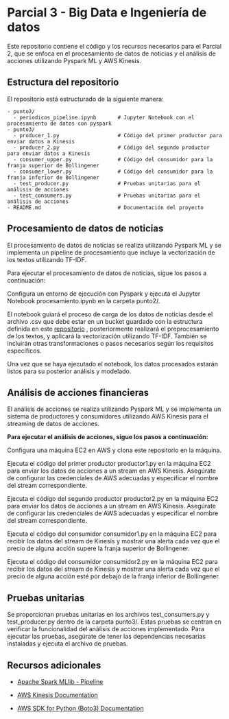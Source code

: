 # Parcial 3 - Big Data e Ingeniería de datos
Este repositorio contiene el código y los recursos necesarios para el Parcial 2, que se enfoca en el procesamiento de datos de noticias y el análisis de acciones utilizando Pyspark ML y AWS Kinesis.

## Estructura del repositorio
El repositorio está estructurado de la siguiente manera:

```
- punto2/
  - periodicos_pipeline.ipynb       # Jupyter Notebook con el procesamiento de datos con pyspark
- punto3/
  - producer_1.py                   # Código del primer productor para enviar datos a Kinesis
  - producer_2.py                   # Código del segundo productor para enviar datos a Kinesis
  - consumer_upper.py               # Código del consumidor para la franja superior de Bollingener
  - consumer_lower.py               # Código del consumidor para la franja inferior de Bollingener
  - test_producer.py                # Pruebas unitarias para el análisis de acciones
  - test_consumers.py               # Pruebas unitarias para el análisis de acciones
- README.md                         # Documentación del proyecto
```

## Procesamiento de datos de noticias
El procesamiento de datos de noticias se realiza utilizando Pyspark ML y se implementa un pipeline de procesamiento que incluye la vectorización de los textos utilizando TF-IDF.

Para ejecutar el procesamiento de datos de noticias, sigue los pasos a continuación:

Configura un entorno de ejecución con Pyspark y ejecuta el Jupyter Notebook procesamiento.ipynb en la carpeta punto2/.

El notebook guiará el proceso de carga de los datos de noticias desde el archivo .csv que debe estar en un bucket guardado con la estructura definida en este [repositorio](https://github.com/C-Rios/ETL_Exam) , posteriormente realizará el preprocesamiento de los textos, y aplicará la vectorización utilizando TF-IDF. También se incluirán otras transformaciones o pasos necesarios según los requisitos específicos.

Una vez que se haya ejecutado el notebook, los datos procesados estarán listos para su posterior análisis y modelado.

## Análisis de acciones financieras
El análisis de acciones se realiza utilizando Pyspark ML y se implementa un sistema de productores y consumidores utilizando AWS Kinesis para el streaming de datos de acciones.

**Para ejecutar el análisis de acciones, sigue los pasos a continuación:**

Configura una máquina EC2 en AWS y clona este repositorio en la máquina.

Ejecuta el código del primer productor productor1.py en la máquina EC2 para enviar los datos de acciones a un stream en AWS Kinesis. Asegúrate de configurar las credenciales de AWS adecuadas y especificar el nombre del stream correspondiente.

Ejecuta el código del segundo productor productor2.py en la máquina EC2 para enviar los datos de acciones a un stream en AWS Kinesis. Asegúrate de configurar las credenciales de AWS adecuadas y especificar el nombre del stream correspondiente.

Ejecuta el código del consumidor consumidor1.py en la máquina EC2 para recibir los datos del stream de Kinesis y mostrar una alerta cada vez que el precio de alguna acción supere la franja superior de Bollingener.

Ejecuta el código del consumidor consumidor2.py en la máquina EC2 para recibir los datos del stream de Kinesis y mostrar una alerta cada vez que el precio de alguna acción esté por debajo de la franja inferior de Bollingener.

## Pruebas unitarias
Se proporcionan pruebas unitarias en los archivos test_consumers.py y test_producer.py dentro de la carpeta punto3/. Estas pruebas se centran en verificar la funcionalidad del análisis de acciones implementado. Para ejecutar las pruebas, asegúrate de tener las dependencias necesarias instaladas y ejecuta el archivo de pruebas.

## Recursos adicionales
* [Apache Spark MLlib - Pipeline](https://spark.apache.org/docs/latest/ml-pipeline.html)

* [AWS Kinesis Documentation](https://aws.amazon.com/kinesis/)

* [AWS SDK for Python (Boto3) Documentation](https://boto3.amazonaws.com/v1/documentation/api/latest/index.html)
